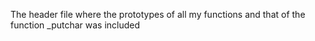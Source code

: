 The header file where the prototypes of all my functions and that of the function _putchar was included
